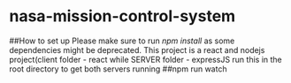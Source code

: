 # nasa-mission-control-system
##How to set up
Please make sure to run *npm install* as some dependencies might be deprecated. This project is a react and nodejs project(client folder - react while SERVER folder - expressJS
run this in the root directory to get both servers running
##npm run watch
